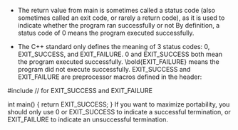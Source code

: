 - The return value from main is sometimes called a status code (also sometimes called an exit code, or rarely a return code), as it is used to indicate whether the program ran successfully or not
By definition, a status code of 0 means the program executed successfully.

- The C++ standard only defines the meaning of 3 status codes: 0, EXIT_SUCCESS, and EXIT_FAILURE. 0 and EXIT_SUCCESS both mean the program executed successfully. 
\bold{EXIT_FAILURE} means the program did not execute successfully.
EXIT_SUCCESS and EXIT_FAILURE are preprocessor macros defined in the <cstdlib> header:

#include <cstdlib> // for EXIT_SUCCESS and EXIT_FAILURE

int main()
{
    return EXIT_SUCCESS;
}
If you want to maximize portability, you should only use 0 or EXIT_SUCCESS to indicate a successful termination, or EXIT_FAILURE to indicate an unsuccessful termination.
